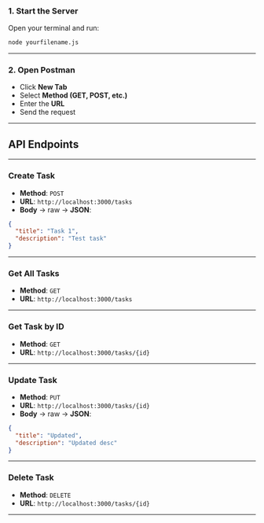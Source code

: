 

### 1.  Start the Server  
Open your terminal and run:  
```bash
node yourfilename.js
```

---

### 2.  Open Postman  
- Click **New Tab**  
- Select **Method (GET, POST, etc.)**  
- Enter the **URL**  
- Send the request

---

##  API Endpoints

---

###  Create Task  
- **Method**: `POST`  
- **URL**: `http://localhost:3000/tasks`  
- **Body** → raw → **JSON**:
```json
{
  "title": "Task 1",
  "description": "Test task"
}
```

---

###  Get All Tasks  
- **Method**: `GET`  
- **URL**: `http://localhost:3000/tasks`

---

###  Get Task by ID  
- **Method**: `GET`  
- **URL**: `http://localhost:3000/tasks/{id}`

---

###  Update Task  
- **Method**: `PUT`  
- **URL**: `http://localhost:3000/tasks/{id}`  
- **Body** → raw → **JSON**:
```json
{
  "title": "Updated",
  "description": "Updated desc"
}
```

---

###  Delete Task  
- **Method**: `DELETE`  
- **URL**: `http://localhost:3000/tasks/{id}`

---

